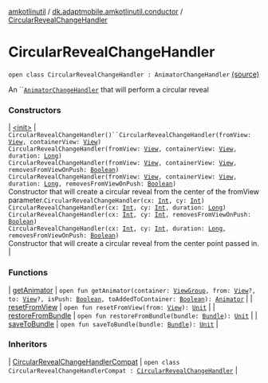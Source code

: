 [amkotlinutil](../../index.md) / [dk.adaptmobile.amkotlinutil.conductor](../index.md) / [CircularRevealChangeHandler](./index.md)

# CircularRevealChangeHandler

`open class CircularRevealChangeHandler : AnimatorChangeHandler` [(source)](https://github.com/adaptmobile-organization/amkotlinutil/tree/master/amkotlinutil/amkotlinutil/src/main/java/dk/adaptmobile/amkotlinutil/conductor/CircularRevealChangeHandler.java#L18)

An ``[`AnimatorChangeHandler`](#) that will perform a circular reveal

### Constructors

| [&lt;init&gt;](-init-.md) | `CircularRevealChangeHandler()``CircularRevealChangeHandler(fromView: `[`View`](https://developer.android.com/reference/android/view/View.html)`, containerView: `[`View`](https://developer.android.com/reference/android/view/View.html)`)`<br>`CircularRevealChangeHandler(fromView: `[`View`](https://developer.android.com/reference/android/view/View.html)`, containerView: `[`View`](https://developer.android.com/reference/android/view/View.html)`, duration: `[`Long`](https://kotlinlang.org/api/latest/jvm/stdlib/kotlin/-long/index.html)`)`<br>`CircularRevealChangeHandler(fromView: `[`View`](https://developer.android.com/reference/android/view/View.html)`, containerView: `[`View`](https://developer.android.com/reference/android/view/View.html)`, removesFromViewOnPush: `[`Boolean`](https://kotlinlang.org/api/latest/jvm/stdlib/kotlin/-boolean/index.html)`)`<br>`CircularRevealChangeHandler(fromView: `[`View`](https://developer.android.com/reference/android/view/View.html)`, containerView: `[`View`](https://developer.android.com/reference/android/view/View.html)`, duration: `[`Long`](https://kotlinlang.org/api/latest/jvm/stdlib/kotlin/-long/index.html)`, removesFromViewOnPush: `[`Boolean`](https://kotlinlang.org/api/latest/jvm/stdlib/kotlin/-boolean/index.html)`)`<br>Constructor that will create a circular reveal from the center of the fromView parameter.`CircularRevealChangeHandler(cx: `[`Int`](https://kotlinlang.org/api/latest/jvm/stdlib/kotlin/-int/index.html)`, cy: `[`Int`](https://kotlinlang.org/api/latest/jvm/stdlib/kotlin/-int/index.html)`)`<br>`CircularRevealChangeHandler(cx: `[`Int`](https://kotlinlang.org/api/latest/jvm/stdlib/kotlin/-int/index.html)`, cy: `[`Int`](https://kotlinlang.org/api/latest/jvm/stdlib/kotlin/-int/index.html)`, duration: `[`Long`](https://kotlinlang.org/api/latest/jvm/stdlib/kotlin/-long/index.html)`)`<br>`CircularRevealChangeHandler(cx: `[`Int`](https://kotlinlang.org/api/latest/jvm/stdlib/kotlin/-int/index.html)`, cy: `[`Int`](https://kotlinlang.org/api/latest/jvm/stdlib/kotlin/-int/index.html)`, removesFromViewOnPush: `[`Boolean`](https://kotlinlang.org/api/latest/jvm/stdlib/kotlin/-boolean/index.html)`)`<br>`CircularRevealChangeHandler(cx: `[`Int`](https://kotlinlang.org/api/latest/jvm/stdlib/kotlin/-int/index.html)`, cy: `[`Int`](https://kotlinlang.org/api/latest/jvm/stdlib/kotlin/-int/index.html)`, duration: `[`Long`](https://kotlinlang.org/api/latest/jvm/stdlib/kotlin/-long/index.html)`, removesFromViewOnPush: `[`Boolean`](https://kotlinlang.org/api/latest/jvm/stdlib/kotlin/-boolean/index.html)`)`<br>Constructor that will create a circular reveal from the center point passed in. |

### Functions

| [getAnimator](get-animator.md) | `open fun getAnimator(container: `[`ViewGroup`](https://developer.android.com/reference/android/view/ViewGroup.html)`, from: `[`View`](https://developer.android.com/reference/android/view/View.html)`?, to: `[`View`](https://developer.android.com/reference/android/view/View.html)`?, isPush: `[`Boolean`](https://kotlinlang.org/api/latest/jvm/stdlib/kotlin/-boolean/index.html)`, toAddedToContainer: `[`Boolean`](https://kotlinlang.org/api/latest/jvm/stdlib/kotlin/-boolean/index.html)`): `[`Animator`](https://developer.android.com/reference/android/animation/Animator.html) |
| [resetFromView](reset-from-view.md) | `open fun resetFromView(from: `[`View`](https://developer.android.com/reference/android/view/View.html)`): `[`Unit`](https://kotlinlang.org/api/latest/jvm/stdlib/kotlin/-unit/index.html) |
| [restoreFromBundle](restore-from-bundle.md) | `open fun restoreFromBundle(bundle: `[`Bundle`](https://developer.android.com/reference/android/os/Bundle.html)`): `[`Unit`](https://kotlinlang.org/api/latest/jvm/stdlib/kotlin/-unit/index.html) |
| [saveToBundle](save-to-bundle.md) | `open fun saveToBundle(bundle: `[`Bundle`](https://developer.android.com/reference/android/os/Bundle.html)`): `[`Unit`](https://kotlinlang.org/api/latest/jvm/stdlib/kotlin/-unit/index.html) |

### Inheritors

| [CircularRevealChangeHandlerCompat](../-circular-reveal-change-handler-compat/index.md) | `open class CircularRevealChangeHandlerCompat : `[`CircularRevealChangeHandler`](./index.md) |

